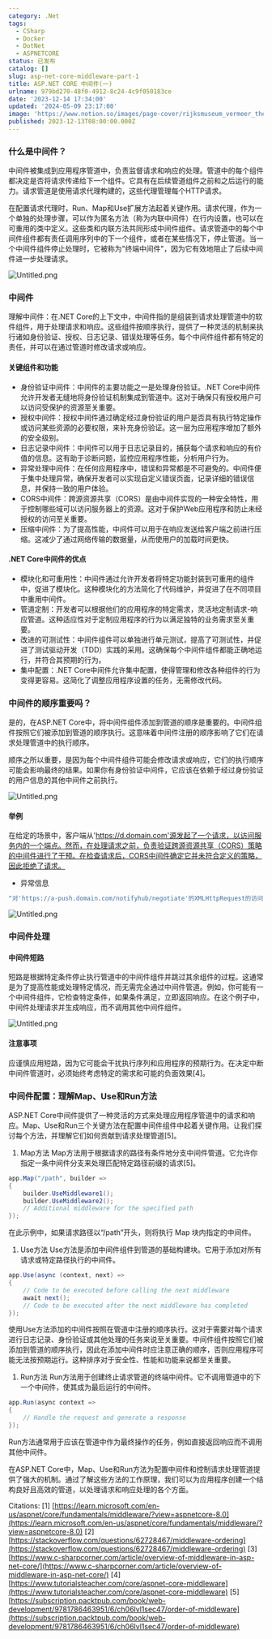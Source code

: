 ```yaml
---
category: .Net
tags:
  - CSharp
  - Docker
  - DotNet
  - ASPNETCORE
status: 已发布
catalog: []
slug: asp-net-core-middleware-part-1
title: ASP.NET CORE 中间件(一)
urlname: 979bd270-48f0-4912-8c24-4c9f050183ce
date: '2023-12-14 17:34:00'
updated: '2024-05-09 23:17:00'
image: 'https://www.notion.so/images/page-cover/rijksmuseum_vermeer_the_milkmaid.jpg'
published: 2023-12-13T08:00:00.000Z
---
```


### 什么是中间件？


中间件被集成到应用程序管道中，负责监督请求和响应的处理。管道中的每个组件都决定是否将请求传递给下一个组件。它具有在后续管道组件之前和之后运行的能力。请求管道是使用请求代理构建的，这些代理管理每个HTTP请求。


在配置请求代理时，Run、Map和Use扩展方法起着关键作用。请求代理，作为一个单独的处理步骤，可以作为匿名方法（称为内联中间件）在行内设置，也可以在可重用的类中定义。这些类和内联方法共同形成中间件组件。请求管道中的每个中间件组件都有责任调用序列中的下一个组件，或者在某些情况下，停止管道。当一个中间件组件停止处理时，它被称为"终端中间件"，因为它有效地阻止了后续中间件进一步处理请求。


![Untitled.png](https://prod-files-secure.s3.us-west-2.amazonaws.com/5d24fe63-e567-4804-86f9-9fdc62e13082/da807807-d02d-4fa1-86b6-db45e4678714/Untitled.png?X-Amz-Algorithm=AWS4-HMAC-SHA256&X-Amz-Content-Sha256=UNSIGNED-PAYLOAD&X-Amz-Credential=ASIAZI2LB466WHEZEH5L%2F20250405%2Fus-west-2%2Fs3%2Faws4_request&X-Amz-Date=20250405T213312Z&X-Amz-Expires=3600&X-Amz-Security-Token=IQoJb3JpZ2luX2VjEL7%2F%2F%2F%2F%2F%2F%2F%2F%2F%2FwEaCXVzLXdlc3QtMiJIMEYCIQD5x%2BEGvF4RjPFYNLgoNYJ5Krnf2c%2FjlByYdBu6bXZV1AIhAKW8%2FV6JXJIxSxX6iVKXGD1Oyyu17USfIgkmvnEmXchsKv8DCDcQABoMNjM3NDIzMTgzODA1Igxa4B3zc7ZQ7hOO9csq3APIifZfm0zLL27AcB2Bp%2Bsq6J7SWhLU1CzDebqVklT1uP81Imexi7XefDTeVlwwUKmGfCTHU3HS14xLU28ebS5VxnMdifIFrOZFouEfggl8VEQ%2BOgkkayPB8ERbJVHIoUxx2ecWxr5N2xX8v1npokjLzhgRIeRcZzmWMybgKLEU9kHx8SIaOboe6zGr8id%2B7FnZjjlWD4TygEOvhIbJsp33cpyGytvvvZPAQp8A83QAxpnNK2N8cBhXQLFkPK4kH3KuIwEkRXM%2FD%2BrTAYLTnxS4vB%2BnwzscQCBTuWoofKAxjUAZmXFhLjm6cCe244azcUmd3xL3RmFwF6awZ%2FiySevCwmp8WgZ3b4gA%2BiRPICnAEcJQpOtuiS31zxqHpavkj2rvmFZpiatxjF6kC54C7aIzt8K2ZqDr%2B9q4yRZLedg2Cx4I1xSxCzqrV56LaZaBeq5sIkufxHeNDQWo8viaRTLsujYcjc3XT8HRTAp%2BwwAVhKGwCIcKbG3PbjzjOPEF3%2FhFI6osJF7E0mmoTftuN2I4YOSW19ZIKXJ%2BT2vHE7UpA%2FdYUdYZ1HwtfiZnjdUATxH0ZxKmCtm9AGKrUXx8jCWn%2BYHUrUt8g7SCDMI6BIjJlbX0Cy1nBk6wuWHy7DCdwca%2FBjqkAaE3%2B%2FBmTSqGUUA6WQZLE7ahmhxrBzjG5TDEJ9qPz%2BE6vFBUk74JGHayffc9zVsuPUObwiYWuq%2Bx8l%2BYhRDGgBADsjeCfxMJN3GE6AJXbQ0eea9XsxQ%2F61HtViWUFLfNom2NbIxNJSUTY6mIFjQ3N4urZgLc17NhPwsZC0Y6Z62%2Bd%2FNYQmkiM5qMLHldi6Rsh1KgraleyEqwZs70yZcxuJ8l%2BBv0&X-Amz-Signature=fc3056b3e3587ca4315a489aaee3c08fbc99c43301a732c6ff19d977efa2a053&X-Amz-SignedHeaders=host&x-id=GetObject)


### 中间件


理解中间件：在.NET Core的上下文中，中间件指的是组装到请求处理管道中的软件组件，用于处理请求和响应。这些组件按顺序执行，提供了一种灵活的机制来执行诸如身份验证、授权、日志记录、错误处理等任务。每个中间件组件都有特定的责任，并可以在通过管道时修改请求或响应。


#### 关键组件和功能

- 身份验证中间件：中间件的主要功能之一是处理身份验证。.NET Core中间件允许开发者无缝地将身份验证机制集成到管道中。这对于确保只有授权用户可以访问受保护的资源至关重要。
- 授权中间件：授权中间件通过确定经过身份验证的用户是否具有执行特定操作或访问某些资源的必要权限，来补充身份验证。这一层为应用程序增加了额外的安全级别。
- 日志记录中间件：中间件可以用于日志记录目的，捕获每个请求和响应的有价值的信息。这有助于诊断问题，监控应用程序性能，分析用户行为。
- 异常处理中间件：在任何应用程序中，错误和异常都是不可避免的。中间件便于集中处理异常，确保开发者可以实现自定义错误页面，记录详细的错误信息，并保持一致的用户体验。
- CORS中间件：跨源资源共享（CORS）是由中间件实现的一种安全特性，用于控制哪些域可以访问服务器上的资源。这对于保护Web应用程序和防止未经授权的访问至关重要。
- 压缩中间件：为了提高性能，中间件可以用于在响应发送给客户端之前进行压缩。这减少了通过网络传输的数据量，从而使用户的加载时间更快。

#### .NET Core中间件的优点

- 模块化和可重用性：中间件通过允许开发者将特定功能封装到可重用的组件中，促进了模块化。这种模块化的方法简化了代码维护，并促进了在不同项目中重用中间件。
- 管道定制：开发者可以根据他们的应用程序的特定需求，灵活地定制请求-响应管道。这种适应性对于定制应用程序的行为以满足独特的业务需求至关重要。
- 改进的可测试性：中间件组件可以单独进行单元测试，提高了可测试性，并促进了测试驱动开发（TDD）实践的采用。这确保每个中间件组件都能正确地运行，并符合其预期的行为。
- 集中配置：.NET Core中间件允许集中配置，使得管理和修改各种组件的行为变得更容易。这简化了调整应用程序设置的任务，无需修改代码。

### 中间件的顺序重要吗？


是的，在ASP.NET Core中，将中间件组件添加到管道的顺序是重要的。中间件组件按照它们被添加到管道的顺序执行。这意味着中间件注册的顺序影响了它们在请求处理管道中的执行顺序。


顺序之所以重要，是因为每个中间件组件可能会修改请求或响应，它们的执行顺序可能会影响最终的结果。如果你有身份验证中间件，它应该在依赖于经过身份验证的用户信息的其他中间件之前执行。


![Untitled.png](https://prod-files-secure.s3.us-west-2.amazonaws.com/5d24fe63-e567-4804-86f9-9fdc62e13082/24f795a2-1c5a-4a6b-a0d8-2afb160076f1/Untitled.png?X-Amz-Algorithm=AWS4-HMAC-SHA256&X-Amz-Content-Sha256=UNSIGNED-PAYLOAD&X-Amz-Credential=ASIAZI2LB466WHEZEH5L%2F20250405%2Fus-west-2%2Fs3%2Faws4_request&X-Amz-Date=20250405T213312Z&X-Amz-Expires=3600&X-Amz-Security-Token=IQoJb3JpZ2luX2VjEL7%2F%2F%2F%2F%2F%2F%2F%2F%2F%2FwEaCXVzLXdlc3QtMiJIMEYCIQD5x%2BEGvF4RjPFYNLgoNYJ5Krnf2c%2FjlByYdBu6bXZV1AIhAKW8%2FV6JXJIxSxX6iVKXGD1Oyyu17USfIgkmvnEmXchsKv8DCDcQABoMNjM3NDIzMTgzODA1Igxa4B3zc7ZQ7hOO9csq3APIifZfm0zLL27AcB2Bp%2Bsq6J7SWhLU1CzDebqVklT1uP81Imexi7XefDTeVlwwUKmGfCTHU3HS14xLU28ebS5VxnMdifIFrOZFouEfggl8VEQ%2BOgkkayPB8ERbJVHIoUxx2ecWxr5N2xX8v1npokjLzhgRIeRcZzmWMybgKLEU9kHx8SIaOboe6zGr8id%2B7FnZjjlWD4TygEOvhIbJsp33cpyGytvvvZPAQp8A83QAxpnNK2N8cBhXQLFkPK4kH3KuIwEkRXM%2FD%2BrTAYLTnxS4vB%2BnwzscQCBTuWoofKAxjUAZmXFhLjm6cCe244azcUmd3xL3RmFwF6awZ%2FiySevCwmp8WgZ3b4gA%2BiRPICnAEcJQpOtuiS31zxqHpavkj2rvmFZpiatxjF6kC54C7aIzt8K2ZqDr%2B9q4yRZLedg2Cx4I1xSxCzqrV56LaZaBeq5sIkufxHeNDQWo8viaRTLsujYcjc3XT8HRTAp%2BwwAVhKGwCIcKbG3PbjzjOPEF3%2FhFI6osJF7E0mmoTftuN2I4YOSW19ZIKXJ%2BT2vHE7UpA%2FdYUdYZ1HwtfiZnjdUATxH0ZxKmCtm9AGKrUXx8jCWn%2BYHUrUt8g7SCDMI6BIjJlbX0Cy1nBk6wuWHy7DCdwca%2FBjqkAaE3%2B%2FBmTSqGUUA6WQZLE7ahmhxrBzjG5TDEJ9qPz%2BE6vFBUk74JGHayffc9zVsuPUObwiYWuq%2Bx8l%2BYhRDGgBADsjeCfxMJN3GE6AJXbQ0eea9XsxQ%2F61HtViWUFLfNom2NbIxNJSUTY6mIFjQ3N4urZgLc17NhPwsZC0Y6Z62%2Bd%2FNYQmkiM5qMLHldi6Rsh1KgraleyEqwZs70yZcxuJ8l%2BBv0&X-Amz-Signature=ce1edd2a7ad8ec4ec4c7323b0fd922b985cfb69a7b6e49d7536482b983888a86&X-Amz-SignedHeaders=host&x-id=GetObject)


#### 举例


在给定的场景中，客户端从'https://d.domain.com'源发起了一个请求，以访问服务内的一个端点。然而，在处理请求之前，负责验证跨源资源共享（CORS）策略的中间件进行了干预。在检查请求后，CORS中间件确定它并未符合定义的策略，因此拒绝了请求。

- 异常信息

```c#
"对'https://a-push.domain.com/notifyhub/negotiate'的XMLHttpRequest的访问，源自'https://d.domain.com'，已被CORS策略阻止：预检请求的响应未通过访问控制检查：请求的资源上没有'Access-Control-Allow-Origin'头。"[1][2][3]
```


![Untitled.png](https://prod-files-secure.s3.us-west-2.amazonaws.com/5d24fe63-e567-4804-86f9-9fdc62e13082/371d9517-dafe-4432-94b7-2d14d1593167/Untitled.png?X-Amz-Algorithm=AWS4-HMAC-SHA256&X-Amz-Content-Sha256=UNSIGNED-PAYLOAD&X-Amz-Credential=ASIAZI2LB466WHEZEH5L%2F20250405%2Fus-west-2%2Fs3%2Faws4_request&X-Amz-Date=20250405T213312Z&X-Amz-Expires=3600&X-Amz-Security-Token=IQoJb3JpZ2luX2VjEL7%2F%2F%2F%2F%2F%2F%2F%2F%2F%2FwEaCXVzLXdlc3QtMiJIMEYCIQD5x%2BEGvF4RjPFYNLgoNYJ5Krnf2c%2FjlByYdBu6bXZV1AIhAKW8%2FV6JXJIxSxX6iVKXGD1Oyyu17USfIgkmvnEmXchsKv8DCDcQABoMNjM3NDIzMTgzODA1Igxa4B3zc7ZQ7hOO9csq3APIifZfm0zLL27AcB2Bp%2Bsq6J7SWhLU1CzDebqVklT1uP81Imexi7XefDTeVlwwUKmGfCTHU3HS14xLU28ebS5VxnMdifIFrOZFouEfggl8VEQ%2BOgkkayPB8ERbJVHIoUxx2ecWxr5N2xX8v1npokjLzhgRIeRcZzmWMybgKLEU9kHx8SIaOboe6zGr8id%2B7FnZjjlWD4TygEOvhIbJsp33cpyGytvvvZPAQp8A83QAxpnNK2N8cBhXQLFkPK4kH3KuIwEkRXM%2FD%2BrTAYLTnxS4vB%2BnwzscQCBTuWoofKAxjUAZmXFhLjm6cCe244azcUmd3xL3RmFwF6awZ%2FiySevCwmp8WgZ3b4gA%2BiRPICnAEcJQpOtuiS31zxqHpavkj2rvmFZpiatxjF6kC54C7aIzt8K2ZqDr%2B9q4yRZLedg2Cx4I1xSxCzqrV56LaZaBeq5sIkufxHeNDQWo8viaRTLsujYcjc3XT8HRTAp%2BwwAVhKGwCIcKbG3PbjzjOPEF3%2FhFI6osJF7E0mmoTftuN2I4YOSW19ZIKXJ%2BT2vHE7UpA%2FdYUdYZ1HwtfiZnjdUATxH0ZxKmCtm9AGKrUXx8jCWn%2BYHUrUt8g7SCDMI6BIjJlbX0Cy1nBk6wuWHy7DCdwca%2FBjqkAaE3%2B%2FBmTSqGUUA6WQZLE7ahmhxrBzjG5TDEJ9qPz%2BE6vFBUk74JGHayffc9zVsuPUObwiYWuq%2Bx8l%2BYhRDGgBADsjeCfxMJN3GE6AJXbQ0eea9XsxQ%2F61HtViWUFLfNom2NbIxNJSUTY6mIFjQ3N4urZgLc17NhPwsZC0Y6Z62%2Bd%2FNYQmkiM5qMLHldi6Rsh1KgraleyEqwZs70yZcxuJ8l%2BBv0&X-Amz-Signature=e4d12a9a485ed8c62dd1fc49463cdf02e1c1f377ca694afa01792ef749a9b1f9&X-Amz-SignedHeaders=host&x-id=GetObject)


### 中间件处理


#### 中间件短路
短路是根据特定条件停止执行管道中的中间件组件并跳过其余组件的过程。这通常是为了提高性能或处理特定情况，而无需完全通过中间件管道。例如，你可能有一个中间件组件，它检查特定条件，如果条件满足，立即返回响应。在这个例子中，中间件处理请求并生成响应，而不调用其他中间件组件。


![Untitled.png](https://prod-files-secure.s3.us-west-2.amazonaws.com/5d24fe63-e567-4804-86f9-9fdc62e13082/e8a1d943-cb51-4723-936e-23c6af2fb0f9/Untitled.png?X-Amz-Algorithm=AWS4-HMAC-SHA256&X-Amz-Content-Sha256=UNSIGNED-PAYLOAD&X-Amz-Credential=ASIAZI2LB466WHEZEH5L%2F20250405%2Fus-west-2%2Fs3%2Faws4_request&X-Amz-Date=20250405T213312Z&X-Amz-Expires=3600&X-Amz-Security-Token=IQoJb3JpZ2luX2VjEL7%2F%2F%2F%2F%2F%2F%2F%2F%2F%2FwEaCXVzLXdlc3QtMiJIMEYCIQD5x%2BEGvF4RjPFYNLgoNYJ5Krnf2c%2FjlByYdBu6bXZV1AIhAKW8%2FV6JXJIxSxX6iVKXGD1Oyyu17USfIgkmvnEmXchsKv8DCDcQABoMNjM3NDIzMTgzODA1Igxa4B3zc7ZQ7hOO9csq3APIifZfm0zLL27AcB2Bp%2Bsq6J7SWhLU1CzDebqVklT1uP81Imexi7XefDTeVlwwUKmGfCTHU3HS14xLU28ebS5VxnMdifIFrOZFouEfggl8VEQ%2BOgkkayPB8ERbJVHIoUxx2ecWxr5N2xX8v1npokjLzhgRIeRcZzmWMybgKLEU9kHx8SIaOboe6zGr8id%2B7FnZjjlWD4TygEOvhIbJsp33cpyGytvvvZPAQp8A83QAxpnNK2N8cBhXQLFkPK4kH3KuIwEkRXM%2FD%2BrTAYLTnxS4vB%2BnwzscQCBTuWoofKAxjUAZmXFhLjm6cCe244azcUmd3xL3RmFwF6awZ%2FiySevCwmp8WgZ3b4gA%2BiRPICnAEcJQpOtuiS31zxqHpavkj2rvmFZpiatxjF6kC54C7aIzt8K2ZqDr%2B9q4yRZLedg2Cx4I1xSxCzqrV56LaZaBeq5sIkufxHeNDQWo8viaRTLsujYcjc3XT8HRTAp%2BwwAVhKGwCIcKbG3PbjzjOPEF3%2FhFI6osJF7E0mmoTftuN2I4YOSW19ZIKXJ%2BT2vHE7UpA%2FdYUdYZ1HwtfiZnjdUATxH0ZxKmCtm9AGKrUXx8jCWn%2BYHUrUt8g7SCDMI6BIjJlbX0Cy1nBk6wuWHy7DCdwca%2FBjqkAaE3%2B%2FBmTSqGUUA6WQZLE7ahmhxrBzjG5TDEJ9qPz%2BE6vFBUk74JGHayffc9zVsuPUObwiYWuq%2Bx8l%2BYhRDGgBADsjeCfxMJN3GE6AJXbQ0eea9XsxQ%2F61HtViWUFLfNom2NbIxNJSUTY6mIFjQ3N4urZgLc17NhPwsZC0Y6Z62%2Bd%2FNYQmkiM5qMLHldi6Rsh1KgraleyEqwZs70yZcxuJ8l%2BBv0&X-Amz-Signature=e7a2a0e47da4117bc8576a02031e686fd6c0b4bc113b86472fe210704f3741ab&X-Amz-SignedHeaders=host&x-id=GetObject)


#### 注意事项


应谨慎应用短路，因为它可能会干扰执行序列和应用程序的预期行为。在决定中断中间件管道时，必须始终考虑特定的需求和可能的负面效果[4]。


### 中间件配置：理解Map、Use和Run方法


ASP.NET Core中间件提供了一种灵活的方式来处理应用程序管道中的请求和响应。Map、Use和Run三个关键方法在配置中间件组件中起着关键作用。让我们探讨每个方法，并理解它们如何贡献到请求处理管道[5]。

1. Map方法
Map方法用于根据请求的路径有条件地分支中间件管道。它允许你指定一条中间件分支来处理匹配特定路径前缀的请求[5]。

```c#
app.Map("/path", builder =>
{
    builder.UseMiddleware1();
    builder.UseMiddleware2();
    // Additional middleware for the specified path
});
```


在此示例中，如果请求路径以“/path”开头，则将执行 Map 块内指定的中间件。

1. Use方法
Use方法是添加中间件组件到管道的基础构建块。它用于添加对所有请求或特定路径执行的中间件。

```c#
app.Use(async (context, next) =>
{
    // Code to be executed before calling the next middleware
    await next();
    // Code to be executed after the next middleware has completed
});
```


使用Use方法添加的中间件按照在管道中注册的顺序执行。这对于需要对每个请求进行日志记录、身份验证或其他处理的任务来说至关重要。中间件组件按照它们被添加到管道的顺序执行，因此在添加中间件时应注意正确的顺序，否则应用程序可能无法按预期运行。这种排序对于安全性、性能和功能来说都至关重要。

1. Run方法
Run方法用于创建终止请求管道的终端中间件。它不调用管道中的下一个中间件，使其成为最后运行的中间件。

```c#
app.Run(async context =>
{
    // Handle the request and generate a response
});
```


Run方法通常用于应该在管道中作为最终操作的任务，例如直接返回响应而不调用其他中间件。


在ASP.NET Core中，Map、Use和Run方法为配置中间件和控制请求处理管道提供了强大的机制。通过了解这些方法的工作原理，我们可以为应用程序创建一个结构良好且高效的管道，以处理请求和响应处理的各个方面。


Citations:
[1] [https://learn.microsoft.com/en-us/aspnet/core/fundamentals/middleware/?view=aspnetcore-8.0](https://learn.microsoft.com/en-us/aspnet/core/fundamentals/middleware/?view=aspnetcore-8.0)
[2] [https://stackoverflow.com/questions/62728467/middleware-ordering](https://stackoverflow.com/questions/62728467/middleware-ordering)
[3] [https://www.c-sharpcorner.com/article/overview-of-middleware-in-asp-net-core/](https://www.c-sharpcorner.com/article/overview-of-middleware-in-asp-net-core/)
[4] [https://www.tutorialsteacher.com/core/aspnet-core-middleware](https://www.tutorialsteacher.com/core/aspnet-core-middleware)
[5] [https://subscription.packtpub.com/book/web-development/9781786463951/6/ch06lvl1sec47/order-of-middleware](https://subscription.packtpub.com/book/web-development/9781786463951/6/ch06lvl1sec47/order-of-middleware)

